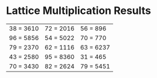 # Lattice Multiplication Results

|   |   |   |
|---|---|---|
| 38 = 3610 | 72 = 2016 | 56 = 896 |
| 96 = 5856 | 54 = 5022 | 70 = 770 |
| 79 = 2370 | 62 = 1116 | 63 = 6237 |
| 43 = 2580 | 95 = 8360 | 31 = 465 |
| 70 = 3430 | 82 = 2624 | 79 = 5451 |
